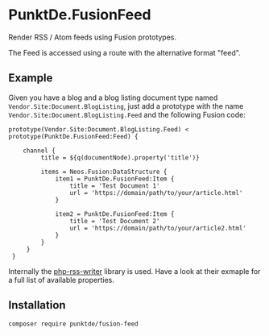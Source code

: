 # PunktDe.FusionFeed

Render RSS / Atom feeds using Fusion prototypes. 

The Feed is accessed using a route with the alternative format "feed". 

## Example 

Given you have a blog and a blog listing document type named `Vendor.Site:Document.BlogListing`, just add a prototype with the name `Vendor.Site:Document.BlogListing.Feed` and the following Fusion code:

```
prototype(Vendor.Site:Document.BlogListing.Feed) < prototype(PunktDe.FusionFeed:Feed) {

    channel {
         title = ${q(documentNode).property('title')}
 
         items = Neos.Fusion:DataStructure {
             item1 = PunktDe.FusionFeed:Item {
                 title = 'Test Document 1'
                 url = 'https://domain/path/to/your/article.html'
             }
 
             item2 = PunktDe.FusionFeed:Item {
                 title = 'Test Document 2'
                 url = 'https://domain/path/to/your/article2.html'
             }
         }
     }
 }
```

Internally the [php-rss-writer](https://github.com/suin/php-rss-writer) library is used. Have a look at their exmaple for a full list of available properties. 

## Installation

```
composer require punktde/fusion-feed
```
